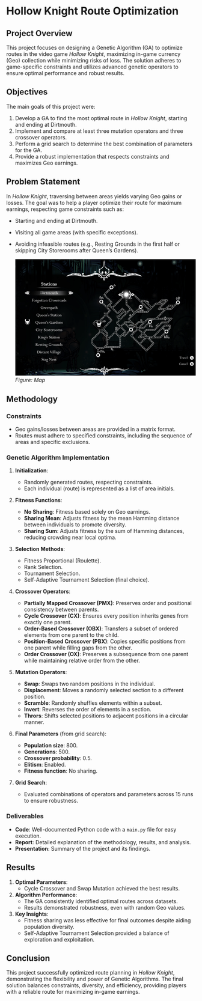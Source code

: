 # Hollow Knight Route Optimization

## Project Overview
This project focuses on designing a Genetic Algorithm (GA) to optimize routes in the video game *Hollow Knight*, maximizing in-game currency (Geo) collection while minimizing risks of loss. The solution adheres to game-specific constraints and utilizes advanced genetic operators to ensure optimal performance and robust results.

## Objectives
The main goals of this project were:
1. Develop a GA to find the most optimal route in *Hollow Knight*, starting and ending at Dirtmouth.
2. Implement and compare at least three mutation operators and three crossover operators.
3. Perform a grid search to determine the best combination of parameters for the GA.
4. Provide a robust implementation that respects constraints and maximizes Geo earnings.

## Problem Statement
In *Hollow Knight*, traversing between areas yields varying Geo gains or losses. The goal was to help a player optimize their route for maximum earnings, respecting game constraints such as:
- Starting and ending at Dirtmouth.
- Visiting all game areas (with specific exceptions).
- Avoiding infeasible routes (e.g., Resting Grounds in the first half or skipping City Storerooms after Queen’s Gardens).

   ![Map](images/map.png)  
   *Figure: Map*

## Methodology
### Constraints
- Geo gains/losses between areas are provided in a matrix format.
- Routes must adhere to specified constraints, including the sequence of areas and specific exclusions.

### Genetic Algorithm Implementation
1. **Initialization**:
   - Randomly generated routes, respecting constraints.
   - Each individual (route) is represented as a list of area initials.

2. **Fitness Functions**:
   - **No Sharing**: Fitness based solely on Geo earnings.
   - **Sharing Mean**: Adjusts fitness by the mean Hamming distance between individuals to promote diversity.
   - **Sharing Sum**: Adjusts fitness by the sum of Hamming distances, reducing crowding near local optima.

3. **Selection Methods**:
   - Fitness Proportional (Roulette).
   - Rank Selection.
   - Tournament Selection.
   - Self-Adaptive Tournament Selection (final choice).

4. **Crossover Operators**:
   - **Partially Mapped Crossover (PMX)**: Preserves order and positional consistency between parents.
   - **Cycle Crossover (CX)**: Ensures every position inherits genes from exactly one parent.
   - **Order-Based Crossover (OBX)**: Transfers a subset of ordered elements from one parent to the child.
   - **Position-Based Crossover (PBX)**: Copies specific positions from one parent while filling gaps from the other.
   - **Order Crossover (OX)**: Preserves a subsequence from one parent while maintaining relative order from the other.

5. **Mutation Operators**:
   - **Swap**: Swaps two random positions in the individual.
   - **Displacement**: Moves a randomly selected section to a different position.
   - **Scramble**: Randomly shuffles elements within a subset.
   - **Invert**: Reverses the order of elements in a section.
   - **Thrors**: Shifts selected positions to adjacent positions in a circular manner.


6. **Final Parameters** (from grid search):
   - **Population size**: 800.
   - **Generations**: 500.
   - **Crossover probability**: 0.5.
   - **Elitism**: Enabled.
   - **Fitness function**: No sharing.

7. **Grid Search**:
   - Evaluated combinations of operators and parameters across 15 runs to ensure robustness.

### Deliverables
- **Code**: Well-documented Python code with a `main.py` file for easy execution.
- **Report**: Detailed explanation of the methodology, results, and analysis.
- **Presentation**: Summary of the project and its findings.

## Results
1. **Optimal Parameters**:
   - Cycle Crossover and Swap Mutation achieved the best results.
2. **Algorithm Performance**:
   - The GA consistently identified optimal routes across datasets.
   - Results demonstrated robustness, even with random Geo values.
3. **Key Insights**:
   - Fitness sharing was less effective for final outcomes despite aiding population diversity.
   - Self-Adaptive Tournament Selection provided a balance of exploration and exploitation.

## Conclusion
This project successfully optimized route planning in *Hollow Knight*, demonstrating the flexibility and power of Genetic Algorithms. The final solution balances constraints, diversity, and efficiency, providing players with a reliable route for maximizing in-game earnings.
